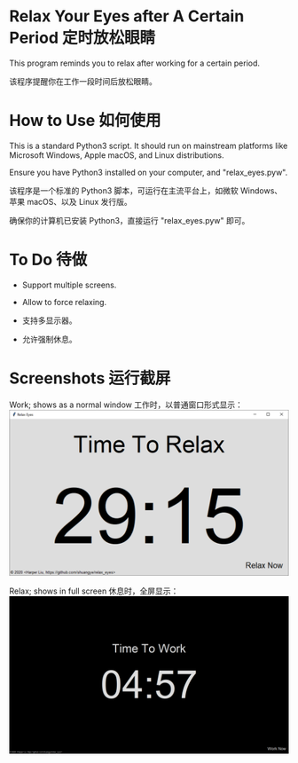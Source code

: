# Relax Your Eyes after A Certain Period 定时放松眼睛

This program reminds you to relax after working for a certain period.

该程序提醒你在工作一段时间后放松眼睛。

# How to Use 如何使用

This is a standard Python3 script. It should run on mainstream platforms like Microsoft Windows, Apple macOS, and Linux distributions.

Ensure you have Python3 installed on your computer, and "relax_eyes.pyw".

该程序是一个标准的 Python3 脚本，可运行在主流平台上，如微软 Windows、苹果 macOS、以及 Linux 发行版。

确保你的计算机已安装 Python3，直接运行 "relax_eyes.pyw" 即可。

# To Do 待做

- Support multiple screens.
- Allow to force relaxing.

- 支持多显示器。
- 允许强制休息。

# Screenshots 运行截屏

Work; shows as a normal window 工作时，以普通窗口形式显示：
![Work 工作时](screenshots/Work.png "Work 工作时")

Relax; shows in full screen 休息时，全屏显示：
![Relax 休息时](screenshots/Relax.png "Relax 休息时")

